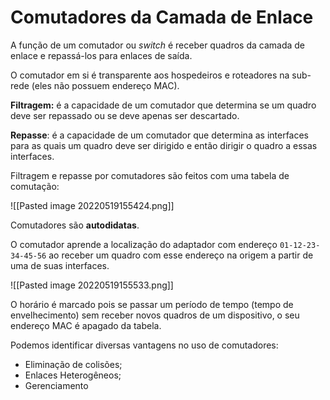 # Comutadores da Camada de Enlace
A função de um comutador ou *switch* é receber quadros da camada de enlace e repassá-los para enlaces de saída.

O comutador em si é transparente aos hospedeiros e roteadores na sub-rede (eles não possuem endereço MAC).

**Filtragem:** é a capacidade de um comutador que determina se um quadro deve ser repassado ou se deve apenas ser descartado.

**Repasse**: é a capacidade de um comutador que determina as interfaces para as quais um quadro deve ser dirigido e então dirigir o quadro a essas interfaces.

Filtragem e repasse por comutadores são feitos com uma tabela de comutação:

![[Pasted image 20220519155424.png]]

Comutadores são **autodidatas**.

O comutador aprende a localização do adaptador com endereço `01-12-23-34-45-56` ao receber um quadro com esse endereço na origem a partir de uma de suas interfaces.

![[Pasted image 20220519155533.png]]

O horário é marcado pois se passar um período de tempo (tempo de envelhecimento) sem receber novos quadros de um dispositivo, o seu endereço MAC é apagado da tabela.

Podemos identificar diversas vantagens no uso de comutadores:
- Eliminação de colisões;
- Enlaces Heterogêneos;
- Gerenciamento